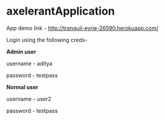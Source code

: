 # axelerantApplication

App demo link - http://tranquil-eyrie-26590.herokuapp.com/

Login using the following creds-

**Admin user**

username - aditya

password - testpass


**Normal user**

username - user2

password - testpass
